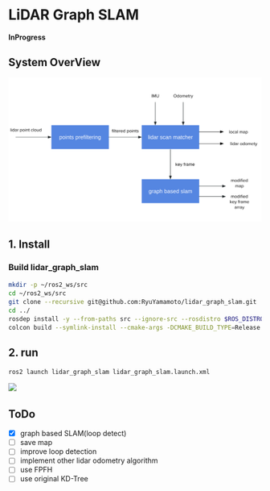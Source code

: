 # LiDAR Graph SLAM

**InProgress**

## System OverView
![overview](doc/system_overview.png)

## 1. Install

### Build lidar_graph_slam

```bash
mkdir -p ~/ros2_ws/src
cd ~/ros2_ws/src
git clone --recursive git@github.com:RyuYamamoto/lidar_graph_slam.git
cd ../
rosdep install -y --from-paths src --ignore-src --rosdistro $ROS_DISTRO
colcon build --symlink-install --cmake-args -DCMAKE_BUILD_TYPE=Release
```

## 2. run
```bash
ros2 launch lidar_graph_slam lidar_graph_slam.launch.xml
```

[![](https://img.youtube.com/vi/hhWxuyCu7Us/0.jpg)](https://www.youtube.com/watch?v=hhWxuyCu7Us)

## ToDo
- [x] graph based SLAM(loop detect)
- [ ] save map
- [ ] improve loop detection
- [ ] implement other lidar odometry algorithm
- [ ] use FPFH
- [ ] use original KD-Tree
